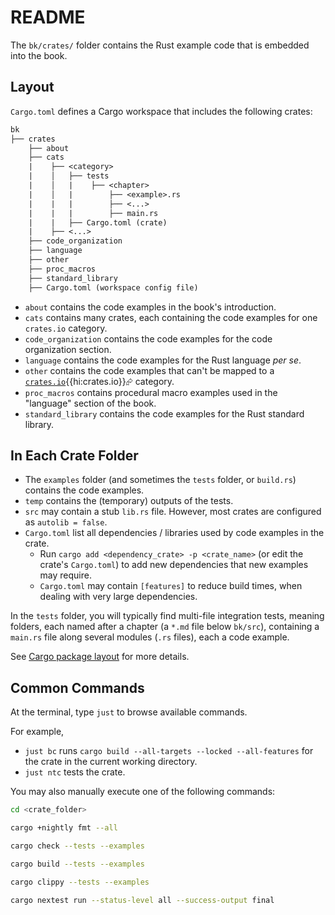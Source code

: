 # README

The `bk/crates/` folder contains the Rust example code that is embedded into the book.

## Layout

`Cargo.toml` defines a Cargo workspace that includes the following crates:

```txt
bk
├── crates
    ├── about
    ├── cats
    |    ├── <category>
    |    │   ├── tests
    |    │   |    ├── <chapter>
    |    │   |        ├── <example>.rs
    |    |   |        ├── <...>
    |    |   |        ├── main.rs
    |    |   ├── Cargo.toml (crate)
    |    ├── <...>
    ├── code_organization
    ├── language
    ├── other
    ├── proc_macros
    ├── standard_library
    ├── Cargo.toml (workspace config file)
```

- `about` contains the code examples in the book's introduction.
- `cats` contains many crates, each containing the code examples for one `crates.io` category.
- `code_organization` contains the code examples for the code organization section.
- `language` contains the code examples for the Rust language _per se_.
- `other` contains the code examples that can't be mapped to a [`crates.io`][crates.io~website]{{hi:crates.io}}⮳ category.
- `proc_macros` contains procedural macro examples used in the "language" section of the book.
- `standard_library` contains the code examples for the Rust standard library.

## In Each Crate Folder

- The `examples` folder (and sometimes the `tests` folder, or `build.rs`) contains the code examples.
- `temp` contains the (temporary) outputs of the tests.
- `src` may contain a stub `lib.rs` file. However, most crates are configured as `autolib = false`.
- `Cargo.toml` list all dependencies / libraries used by code examples in the crate.
  - Run `cargo add <dependency_crate> -p <crate_name>` (or edit the crate's `Cargo.toml`) to add new dependencies that new examples may require.
  - `Cargo.toml` may contain `[features]` to reduce build times, when dealing with very large dependencies.

In the `tests` folder, you will typically find multi-file integration tests, meaning folders, each named after a chapter (a `*.md` file below `bk/src`), containing a `main.rs` file along several modules (`.rs` files), each a code example.

See [Cargo package layout](https://doc.rust-lang.org/cargo/guide/project-layout.html) for more details.

## Common Commands

At the terminal, type `just` to browse available commands.

For example,

- `just bc` runs `cargo build --all-targets --locked --all-features` for the crate in the current working directory.
- `just ntc` tests the crate.

You may also manually execute one of the following commands:

```bash
cd <crate_folder>

cargo +nightly fmt --all

cargo check --tests --examples

cargo build --tests --examples

cargo clippy --tests --examples

cargo nextest run --status-level all --success-output final
```

[crates.io~website]: https://crates.io/

